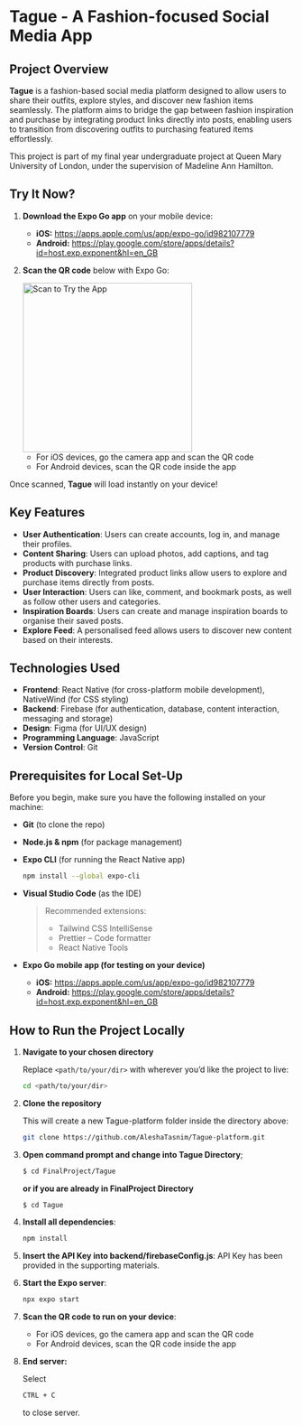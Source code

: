 # Tague - A Fashion-focused Social Media App

## Project Overview
**Tague** is a fashion-based social media platform designed to allow users to share their outfits, explore styles, and discover new fashion items seamlessly. The platform aims to bridge the gap between fashion inspiration and purchase by integrating product links directly into posts, enabling users to transition from discovering outfits to purchasing featured items effortlessly.

This project is part of my final year undergraduate project at Queen Mary University of London, under the supervision of Madeline Ann Hamilton.

## Try It Now?
1. **Download the Expo Go app** on your mobile device:
   - **iOS:** https://apps.apple.com/us/app/expo-go/id982107779
   - **Android:** https://play.google.com/store/apps/details?id=host.exp.exponent&hl=en_GB
2. **Scan the QR code** below with Expo Go:

   <img src="https://github.com/user-attachments/assets/5e9b6edd-f488-4f9a-9126-9ad6b034b5ee" alt="Scan to Try the App" width="300" />

   - For iOS devices, go the camera app and scan the QR code
   - For Android devices, scan the QR code inside the app

Once scanned, **Tague** will load instantly on your device! 

## Key Features
- **User Authentication**: Users can create accounts, log in, and manage their profiles.
- **Content Sharing**: Users can upload photos, add captions, and tag products with purchase links.
- **Product Discovery**: Integrated product links allow users to explore and purchase items directly from posts.
- **User Interaction**: Users can like, comment, and bookmark posts, as well as follow other users and categories.
- **Inspiration Boards**: Users can create and manage inspiration boards to organise their saved posts.
- **Explore Feed**: A personalised feed allows users to discover new content based on their interests.

## Technologies Used
- **Frontend**: React Native (for cross-platform mobile development), NativeWind (for CSS styling)
- **Backend**: Firebase (for authentication, database, content interaction, messaging and storage)
- **Design**: Figma (for UI/UX design)
- **Programming Language**: JavaScript
- **Version Control**: Git

## Prerequisites for Local Set-Up
Before you begin, make sure you have the following installed on your machine:

- **Git** (to clone the repo)  
- **Node.js & npm** (for package management)  
- **Expo CLI** (for running the React Native app)
  
  ```bash
  npm install --global expo-cli
  ```
- **Visual Studio Code** (as the IDE)  
  > Recommended extensions:
  > - Tailwind CSS IntelliSense
  > - Prettier – Code formatter  
  > - React Native Tools
  
- **Expo Go mobile app (for testing on your device)**
  
  - **iOS:** https://apps.apple.com/us/app/expo-go/id982107779
  - **Android:** https://play.google.com/store/apps/details?id=host.exp.exponent&hl=en_GB

## How to Run the Project Locally
1. **Navigate to your chosen directory**
   
   Replace `<path/to/your/dir>` with wherever you’d like the project to live:
   
   ```bash
   cd <path/to/your/dir>
   ```
3. **Clone the repository**
   
   This will create a new Tague-platform folder inside the directory above:
   
   ```bash
   git clone https://github.com/AleshaTasnim/Tague-platform.git
   ```
4. **Open command prompt and change into Tague Directory**;
   
   ```bash
   $ cd FinalProject/Tague
   ```
   **or if you are already in FinalProject Directory**
   
   ```bash
   $ cd Tague
   ```
5. **Install all dependencies**:
   
   ```bash
   npm install
   ```
6. **Insert the API Key into backend/firebaseConfig.js**:
   API Key has been provided in the supporting materials.

7. **Start the Expo server**:
    
   ```bash
   npx expo start
   ```
8. **Scan the QR code to run on your device**:
   
   - For iOS devices, go the camera app and scan the QR code
   - For Android devices, scan the QR code inside the app
9. **End server:**

   Select
   
   ```bash
   CTRL + C
   ```

   to close server. 

   
